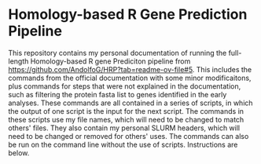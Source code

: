 # Homology-based R Gene Prediction Pipeline

This repository contains my personal documentation of running the full-length Homology-based R gene Prediciton pipeline from https://github.com/AndolfoG/HRP?tab=readme-ov-file#5. This includes the commands from the official documentation with some minor modificaitons, plus commands for steps that were not explained in the documentation, such as filtering the protein fasta list to genes identified in the early analyses. These commands are all contained in a series of scripts, in which the output of one script is the input for the next script. The commands in these scripts use my file names, which will need to be changed to match others' files. They also contain my personal SLURM headers, which will need to be changed or removed for others' uses. The commands can also be run on the command line without the use of scripts. Instructions are below.


